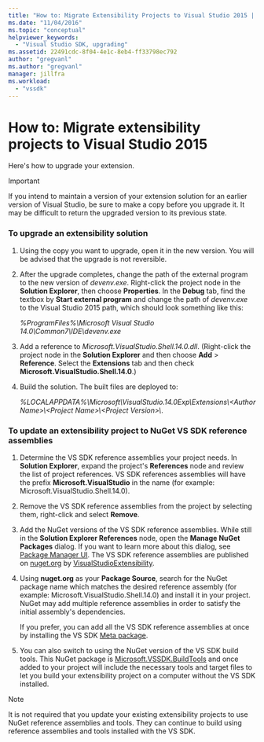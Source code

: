 ```yaml
---
title: "How to: Migrate Extensibility Projects to Visual Studio 2015 | Microsoft Docs"
ms.date: "11/04/2016"
ms.topic: "conceptual"
helpviewer_keywords:
  - "Visual Studio SDK, upgrading"
ms.assetid: 22491cdc-8f04-4e1c-8eb4-ff33798ec792
author: "gregvanl"
ms.author: "gregvanl"
manager: jillfra
ms.workload:
  - "vssdk"
---
```

# How to: Migrate extensibility projects to Visual Studio 2015
Here's how to upgrade your extension.

> [!IMPORTANT]
> If you intend to maintain a version of your extension solution for an earlier version of Visual Studio, be sure to make a copy before you upgrade it. It may be difficult to return the upgraded version to its previous state.

### To upgrade an extensibility solution

1. Using the copy you want to upgrade, open it in the new version. You will be advised that the upgrade is not reversible.

2. After the upgrade completes, change the path of the external program to the new version of *devenv.exe*. Right-click the project node in the **Solution Explorer**, then choose **Properties**. In the **Debug** tab, find the textbox by **Start external program** and change the path of *devenv.exe* to the Visual Studio 2015 path, which should look something like this:

     *%ProgramFiles%\Microsoft Visual Studio 14.0\Common7\IDE\devenv.exe*

3. Add a reference to *Microsoft.VisualStudio.Shell.14.0.dll*. (Right-click the project node in the **Solution Explorer** and then choose **Add** > **Reference**. Select the **Extensions** tab and then check **Microsoft.VisualStudio.Shell.14.0**.)

4. Build the solution. The built files are deployed to:

     *%LOCALAPPDATA%\Microsoft\VisualStudio.14.0Exp\Extensions\\<Author Name\>\\<Project Name\>\\<Project Version\>\\*.

### To update an extensibility project to NuGet VS SDK reference assemblies

1. Determine the VS SDK reference assemblies your project needs.  In **Solution Explorer**, expand the project's **References** node and review the list of project references.  VS SDK references assemblies will have the prefix **Microsoft.VisualStudio** in the name (for example: Microsoft.VisualStudio.Shell.14.0).

2. Remove the VS SDK reference assemblies from the project by selecting them, right-click and select **Remove**.

3. Add the NuGet versions of the VS SDK reference assemblies.  While still in the **Solution Explorer References** node, open the **Manage NuGet Packages** dialog.  If you want to learn more about this dialog, see [Package Manager UI](/NuGet/Tools/Package-Manager-UI). The VS SDK reference assemblies are published on [nuget.org](http://www.nuget.org) by [VisualStudioExtensibility](http://www.nuget.org/profiles/VisualStudioExtensibility).

4. Using **nuget.org** as your **Package Source**, search for the NuGet package name which matches the desired reference assembly (for example: Microsoft.VisualStudio.Shell.14.0) and install it in your project.  NuGet may add multiple reference assemblies in order to satisfy the initial assembly's dependencies.

     If you prefer, you can add all the VS SDK reference assemblies at once by installing the VS SDK [Meta package](http://www.nuget.org/packages/VSSDK_Reference_Assemblies).

5. You can also switch to using the NuGet version of the VS SDK build tools. This NuGet package is [Microsoft.VSSDK.BuildTools](http://www.nuget.org/packages/Microsoft.VSSDK.BuildTools) and once added to your project will include the necessary tools and target files to let you build your extensibility project on a computer without the VS SDK installed.

> [!NOTE]
> It is not required that you update your existing extensibility projects to use NuGet reference assemblies and tools.  They can continue to build using reference assemblies and tools installed with the VS SDK.